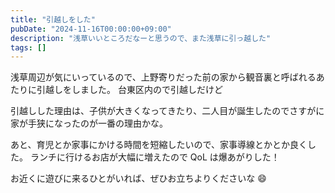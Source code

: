 ```yaml
---
title: "引越しをした"
pubDate: "2024-11-16T00:00:00+09:00"
description: "浅草いいところだなーと思うので、また浅草に引っ越した"
tags: []
---
```


浅草周辺が気にいっているので、上野寄りだった前の家から観音裏と呼ばれるあたりに引越しをしました。
台東区内ので引越しだけど

引越しした理由は、子供が大きくなってきたり、二人目が誕生したのでさすがに家が手狭になったのが一番の理由かな。

あと、育児とか家事にかける時間を短縮したいので、家事導線とかとか良くした。
ランチに行けるお店が大幅に増えたので QoL は爆あがりした！

お近くに遊びに来るひとがいれば、ぜひお立ちよりくださいな 😄

